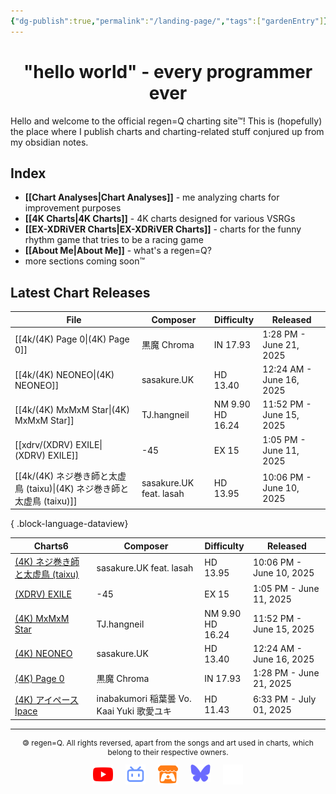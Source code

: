 ```yaml
---
{"dg-publish":true,"permalink":"/landing-page/","tags":["gardenEntry"]}
---
```


<h1 style="text-align: center;">"hello world" - every programmer ever</h1>
Hello and welcome to the official regen=Q charting site™! This is (hopefully) the place where I publish charts and charting-related stuff conjured up from my obsidian notes.

## Index
- **[[Chart Analyses\|Chart Analyses]]** - me analyzing charts for improvement purposes
- **[[4K Charts\|4K Charts]]** - 4K charts designed for various VSRGs
- **[[EX-XDRiVER Charts\|EX-XDRiVER Charts]]** - charts for the funny rhythm game that tries to be a racing game
- **[[About Me\|About Me]]** - what's a regen=Q?
- more sections coming soon™

##  Latest Chart Releases
| File                                                     | Composer                | Difficulty                                                                                                | Released                 |
| -------------------------------------------------------- | ----------------------- | --------------------------------------------------------------------------------------------------------- | ------------------------ |
| [[4k/(4K) Page 0\|(4K) Page 0]]                       | 黒魔 Chroma               | <span class="chart-diff etterna-in">IN 17.93</span>                                                       | 1:28 PM - June 21, 2025  |
| [[4k/(4K) NEONEO\|(4K) NEONEO]]                       | sasakure.UK             | <span class="chart-diff etterna-hd">HD 13.40</span>                                                       | 12:24 AM - June 16, 2025 |
| [[4k/(4K) MxMxM Star\|(4K) MxMxM Star]]               | TJ.hangneil             | <span class="chart-diff etterna-nm">NM 9.90</span><br><span class="chart-diff etterna-hd">HD 16.24</span> | 11:52 PM - June 15, 2025 |
| [[xdrv/(XDRV) EXILE\|(XDRV) EXILE]]                   | -45                     | <span class="chart-diff xdrv-ex">EX</span> 15                                                             | 1:05 PM - June 11, 2025  |
| [[4k/(4K) ネジ巻き師と太虚鳥 (taixu)\|(4K) ネジ巻き師と太虚鳥 (taixu)]] | sasakure.UK feat. lasah | <span class="chart-diff etterna-hd">HD 13.95</span>                                                       | 10:06 PM - June 10, 2025 |

{ .block-language-dataview}

<div><table class="dataview table-view-table"><thead class="table-view-thead"><tr class="table-view-tr-header"><th class="table-view-th"><span>Charts</span><span class="dataview small-text">6</span></th><th class="table-view-th"><span>Composer</span></th><th class="table-view-th"><span>Difficulty</span></th><th class="table-view-th"><span>Released</span></th></tr></thead><tbody class="table-view-tbody"><tr><td><span><a data-tooltip-position="top" aria-label="4k/(4K) ネジ巻き師と太虚鳥 (taixu).md" data-href="4k/(4K) ネジ巻き師と太虚鳥 (taixu).md" href="4k/(4K) ネジ巻き師と太虚鳥 (taixu).md" class="internal-link" target="_blank" rel="noopener nofollow">(4K) ネジ巻き師と太虚鳥 (taixu)</a></span></td><td><span>sasakure.UK feat. lasah</span></td><td><span><span class="chart-diff etterna-hd">HD 13.95</span></span></td><td>10:06 PM - June 10, 2025</td></tr><tr><td><span><a data-tooltip-position="top" aria-label="xdrv/(XDRV) EXILE.md" data-href="xdrv/(XDRV) EXILE.md" href="xdrv/(XDRV) EXILE.md" class="internal-link" target="_blank" rel="noopener nofollow">(XDRV) EXILE</a></span></td><td><span>-45</span></td><td><span><span class="chart-diff xdrv-ex">EX</span> 15</span></td><td>1:05 PM - June 11, 2025</td></tr><tr><td><span><a data-tooltip-position="top" aria-label="4k/(4K) MxMxM Star.md" data-href="4k/(4K) MxMxM Star.md" href="4k/(4K) MxMxM Star.md" class="internal-link" target="_blank" rel="noopener nofollow">(4K) MxMxM Star</a></span></td><td><span>TJ.hangneil</span></td><td><span><span class="chart-diff etterna-nm">NM 9.90</span><br><span class="chart-diff etterna-hd">HD 16.24</span></span></td><td>11:52 PM - June 15, 2025</td></tr><tr><td><span><a data-tooltip-position="top" aria-label="4k/(4K) NEONEO.md" data-href="4k/(4K) NEONEO.md" href="4k/(4K) NEONEO.md" class="internal-link" target="_blank" rel="noopener nofollow">(4K) NEONEO</a></span></td><td><span>sasakure.UK</span></td><td><span><span class="chart-diff etterna-hd">HD 13.40</span></span></td><td>12:24 AM - June 16, 2025</td></tr><tr><td><span><a data-tooltip-position="top" aria-label="4k/(4K) Page 0.md" data-href="4k/(4K) Page 0.md" href="4k/(4K) Page 0.md" class="internal-link" target="_blank" rel="noopener nofollow">(4K) Page 0</a></span></td><td><span>黒魔 Chroma</span></td><td><span><span class="chart-diff etterna-in">IN 17.93</span></span></td><td>1:28 PM - June 21, 2025</td></tr><tr><td><span><a data-tooltip-position="top" aria-label="4k/(4K) アイペース Ipace.md" data-href="4k/(4K) アイペース Ipace.md" href="4k/(4K) アイペース Ipace.md" class="internal-link" target="_blank" rel="noopener nofollow">(4K) アイペース Ipace</a></span></td><td><span>inabakumori 稲葉曇 Vo. Kaai Yuki 歌愛ユキ</span></td><td><span><span class="chart-diff etterna-hd">HD 11.43</span></span></td><td>6:33 PM - July 01, 2025</td></tr></tbody></table></div>

<hr><p style="text-align: center; font-size: 12px;">🄯 regen=Q. All rights reversed, apart from the songs and art used in charts, which belong to their respective owners.</p> <div style="display: flex; flex-direction: row; justify-content: center; gap: 20px;"> 	<a href="https://www.youtube.com/@regen-Q" target="_blank"><img src="https://raw.githubusercontent.com/keannyooi/regenq-charting-archive/refs/heads/main/youtube.svg" width="32"></a> 	<a href="https://space.bilibili.com/3546594718780149" target="_blank"><img src="https://raw.githubusercontent.com/keannyooi/regenq-charting-archive/refs/heads/main/bilibili.svg" width="32"></a> 	<a href="https://regenq.itch.io/" target="_blank"><img src="https://raw.githubusercontent.com/keannyooi/regenq-charting-archive/refs/heads/main/itch.svg" width="32" target="_blank"></a> 	<a href="https://bsky.app/profile/regen-q.bsky.social" target="_blank"><img src="https://raw.githubusercontent.com/keannyooi/regenq-charting-archive/refs/heads/main/bluesky.svg" width="32"></a> 	<a href="https://github.com/keannyooi" target="_blank"><img src="https://raw.githubusercontent.com/keannyooi/regenq-charting-archive/refs/heads/main/github.svg" width="32"></a> </div>